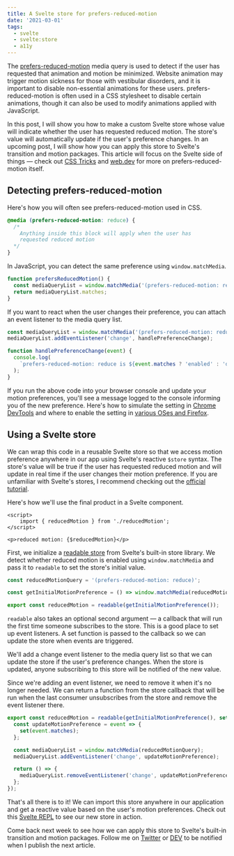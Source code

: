 ```yaml
---
title: A Svelte store for prefers-reduced-motion
date: '2021-03-01'
tags:
  - svelte
  - svelte:store
  - a11y
---
```


The [prefers-reduced-motion](https://developer.mozilla.org/en-US/docs/Web/CSS/@media/prefers-reduced-motion) media query is used to detect if the user has requested that animation and motion be minimized. Website animation may trigger motion sickness for those with vestibular disorders, and it is important to disable non-essential animations for these users. prefers-reduced-motion is often used in a CSS stylesheet to disable certain animations, though it can also be used to modify animations applied with JavaScript.

In this post, I will show you how to make a custom Svelte store whose value will indicate whether the user has requested reduced motion. The store's value will automatically update if the user's preference changes. In an upcoming post, I will show how you can apply this store to Svelte's transition and motion packages. This article will focus on the Svelte side of things &mdash; check out [CSS Tricks](https://css-tricks.com/introduction-reduced-motion-media-query/) and [web.dev](https://web.dev/prefers-reduced-motion/) for more on prefers-reduced-motion itself.

## Detecting prefers-reduced-motion

Here's how you will often see prefers-reduced-motion used in CSS.

```css
@media (prefers-reduced-motion: reduce) {
  /* 
    Anything inside this block will apply when the user has 
    requested reduced motion 
  */
}
```

In JavaScript, you can detect the same preference using `window.matchMedia`.

```js
function prefersReducedMotion() {
  const mediaQueryList = window.matchMedia('(prefers-reduced-motion: reduce)');
  return mediaQueryList.matches;
}
```

If you want to react when the user changes their preference, you can attach an event listener to the media query list.

```js
const mediaQueryList = window.matchMedia('(prefers-reduced-motion: reduce)');
mediaQueryList.addEventListener('change', handlePreferenceChange);

function handlePreferenceChange(event) {
  console.log(
    `prefers-reduced-motion: reduce is ${event.matches ? 'enabled' : 'disabled'}`
  );
}
```

If you run the above code into your browser console and update your motion preferences, you'll see a message logged to the console informing you of the new preference. Here's how to simulate the setting in [Chrome DevTools](https://developers.google.com/web/updates/2019/10/devtools#userpreferences) and where to enable the setting in [various OSes and Firefox](https://developer.mozilla.org/en-US/docs/Web/CSS/@media/prefers-reduced-motion#user_preferences).

## Using a Svelte store

We can wrap this code in a reusable Svelte store so that we access motion preference anywhere in our app using Svelte's reactive `$store` syntax. The store's value will be true if the user has requested reduced motion and will update in real time if the user changes their motion preference. If you are unfamiliar with Svelte's stores, I recommend checking out the [official tutorial](https://svelte.dev/tutorial/writable-stores).

Here's how we'll use the final product in a Svelte component.

```svelte
<script>
	import { reducedMotion } from './reducedMotion';
</script>

<p>reduced motion: {$reducedMotion}</p>
```

First, we initialize a [readable store](https://svelte.dev/tutorial/readable-stores) from Svelte's built-in store library. We detect whether reduced motion is enabled using `window.matchMedia` and pass it to `readable` to set the store's initial value.

```js
const reducedMotionQuery = '(prefers-reduced-motion: reduce)';

const getInitialMotionPreference = () => window.matchMedia(reducedMotionQuery).matches;

export const reducedMotion = readable(getInitialMotionPreference());
```

`readable` also takes an optional second argument &mdash; a callback that will run the first time someone subscribes to the store. This is a good place to set up event listeners. A set function is passed to the callback so we can update the store when events are triggered.

We'll add a change event listener to the media query list so that we can update the store if the user's preference changes. When the store is updated, anyone subscribing to this store will be notified of the new value.

Since we're adding an event listener, we need to remove it when it's no longer needed. We can return a function from the store callback that will be run when the last consumer unsubscribes from the store and remove the event listener there.

```js
export const reducedMotion = readable(getInitialMotionPreference(), set => {
  const updateMotionPreference = event => {
    set(event.matches);
  };

  const mediaQueryList = window.matchMedia(reducedMotionQuery);
  mediaQueryList.addEventListener('change', updateMotionPreference);

  return () => {
    mediaQueryList.removeEventListener('change', updateMotionPreference);
  };
});
```

That's all there is to it! We can import this store anywhere in our application and get a reactive value based on the user's motion preferences. Check out this [Svelte REPL](https://svelte.dev/repl/e9b0322383bd4922bed92056c106c643?version=3.34.0) to see our new store in action.

Come back next week to see how we can apply this store to Svelte's built-in transition and motion packages. Follow me on [Twitter](https://twitter.com/geoffrich_) or [DEV](https://dev.to/geoffrich/) to be notified when I publish the next article.
